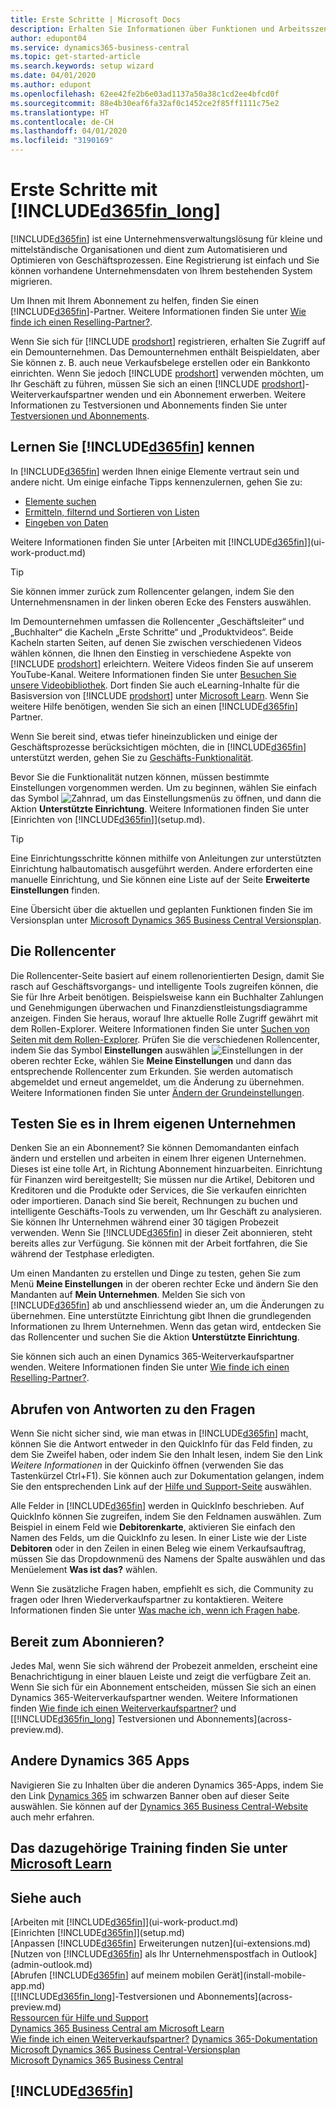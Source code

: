 ```yaml
---
title: Erste Schritte | Microsoft Docs
description: Erhalten Sie Informationen über Funktionen und Arbeitsszenarien in Business Central, einer Unternehmensverwaltungslösung für kleine und mittelständische Organisationen.
author: edupont04
ms.service: dynamics365-business-central
ms.topic: get-started-article
ms.search.keywords: setup wizard
ms.date: 04/01/2020
ms.author: edupont
ms.openlocfilehash: 62ee42fe2b6e03ad1137a50a38c1cd2ee4bfcd0f
ms.sourcegitcommit: 88e4b30eaf6fa32af0c1452ce2f85ff1111c75e2
ms.translationtype: HT
ms.contentlocale: de-CH
ms.lasthandoff: 04/01/2020
ms.locfileid: "3190169"
---
```

# <a name="getting-started-with-d365fin_long"></a>Erste Schritte mit [!INCLUDE[d365fin_long](includes/d365fin_long_md.md)]
[!INCLUDE[d365fin](includes/d365fin_md.md)] ist eine Unternehmensverwaltungslösung für kleine und mittelständische Organisationen und dient zum Automatisieren und Optimieren von Geschäftsprozessen. Eine Registrierung ist einfach und Sie können vorhandene Unternehmensdaten von Ihrem bestehenden System migrieren.  

Um Ihnen mit Ihrem Abonnement zu helfen, finden Sie einen [!INCLUDE[d365fin](includes/d365fin_md.md)]-Partner. Weitere Informationen finden Sie unter [Wie finde ich einen Reselling-Partner?](across-faq.md#findpartner).  

Wenn Sie sich für [!INCLUDE [prodshort](includes/prodshort.md)] registrieren, erhalten Sie Zugriff auf ein Demounternehmen. Das Demounternehmen enthält Beispieldaten, aber Sie können z. B. auch neue Verkaufsbelege erstellen oder ein Bankkonto einrichten. Wenn Sie jedoch [!INCLUDE [prodshort](includes/prodshort.md)] verwenden möchten, um Ihr Geschäft zu führen, müssen Sie sich an einen [!INCLUDE [prodshort](includes/prodshort.md)]-Weiterverkaufspartner wenden und ein Abonnement erwerben. Weitere Informationen zu Testversionen und Abonnements finden Sie unter [Testversionen und Abonnements](across-preview.md).  

## <a name="get-to-know-d365fin"></a>Lernen Sie [!INCLUDE[d365fin](includes/d365fin_md.md)] kennen

In [!INCLUDE[d365fin](includes/d365fin_md.md)] werden Ihnen einige Elemente vertraut sein und andere nicht. Um einige einfache Tipps kennenzulernen, gehen Sie zu:  

* [Elemente suchen](ui-search.md)  
* [Ermitteln, filternd und Sortieren von Listen](ui-enter-criteria-filters.md)  
* [Eingeben von Daten](ui-enter-data.md)  

Weitere Informationen finden Sie unter [Arbeiten mit [!INCLUDE[d365fin](includes/d365fin_md.md)]](ui-work-product.md)  

> [!TIP]  
> Sie können immer zurück zum Rollencenter gelangen, indem Sie den Unternehmensnamen in der linken oberen Ecke des Fensters auswählen.

Im Demounternehmen umfassen die Rollencenter „Geschäftsleiter“ und „Buchhalter“ die Kacheln „Erste Schritte“ und „Produktvideos“. Beide Kacheln starten Seiten, auf denen Sie zwischen verschiedenen Videos wählen können, die Ihnen den Einstieg in verschiedene Aspekte von [!INCLUDE [prodshort](includes/prodshort.md)] erleichtern. Weitere Videos finden Sie auf unserem YouTube-Kanal. Weitere Informationen finden Sie unter [Besuchen Sie unsere Videobibliothek](across-videos.md). Dort finden Sie auch eLearning-Inhalte für die Basisversion von [!INCLUDE [prodshort](includes/prodshort.md)] unter [Microsoft Learn](/learn/browse/?products=dynamics-business-central). Wenn Sie weitere Hilfe benötigen, wenden Sie sich an einen [!INCLUDE[d365fin](includes/d365fin_md.md)] Partner.  

Wenn Sie bereit sind, etwas tiefer hineinzublicken und einige der Geschäftsprozesse berücksichtigen möchten, die in [!INCLUDE[d365fin](includes/d365fin_md.md)] unterstützt werden, gehen Sie zu [Geschäfts-Funktionalität](across-business-functionality.md).

Bevor Sie die Funktionalität nutzen können, müssen bestimmte Einstellungen vorgenommen werden. Um zu beginnen, wählen Sie einfach das Symbol ![Zahnrad, um das Einstellungsmenüs zu öffnen](media/ui-experience/settings_icon_small.png), und dann die Aktion **Unterstützte Einrichtung**. Weitere Informationen finden Sie unter [Einrichten von [!INCLUDE[d365fin](includes/d365fin_md.md)]](setup.md).  

> [!TIP]
> Eine Einrichtungsschritte können mithilfe von Anleitungen zur unterstützten Einrichtung halbautomatisch ausgeführt werden. Andere erforderten eine manuelle Einrichtung, und Sie können eine Liste auf der Seite **Erweiterte Einstellungen** finden.

<!--Some Role Center pages provide a **Setup and Extensions** button. Here you have access to a list of assisted setup guides that can help you get started by setting selected areas up quickly. If an area is not covered by an assisted setup, choose the **Manual Setup** action to access setup pages where you can fill in setup fields for all areas manually. For more information, see also [Setting Up [!INCLUDE[d365fin](includes/d365fin_md.md)]](setup.md).  

> [!NOTE]
> The list of setup guides, extensions, and services that are available differ depending on the user experience you choose for your company. The **Essential** experience gives access to fewer than the **Premium** experience does. The first time you sign in, you use the Essential experience. For more information, see [Change Which Features are Displayed](ui-experiences.md).  -->

Eine Übersicht über die aktuellen und geplanten Funktionen finden Sie im Versionsplan unter [Microsoft Dynamics 365 Business Central Versionsplan](https://go.microsoft.com/fwlink/?linkid=2047422).  

## <a name="the-role-centers"></a>Die Rollencenter
Die Rollencenter-Seite basiert auf einem rollenorientierten Design, damit Sie rasch auf Geschäftsvorgangs- und intelligente Tools zugreifen können, die Sie für Ihre Arbeit benötigen. Beispielsweise kann ein Buchhalter Zahlungen und Genehmigungen überwachen und Finanzdienstleistungsdiagramme anzeigen. Finden Sie heraus, worauf Ihre aktuelle Rolle Zugriff gewährt mit dem Rollen-Explorer. Weitere Informationen finden Sie unter [Suchen von Seiten mit dem Rollen-Explorer](ui-role-explorer.md). Prüfen Sie die verschiedenen Rollencenter, indem Sie das Symbol **Einstellungen** auswählen ![Einstellungen](media/ui-experience/settings_icon_small.png "Einstellungssymbol für Rollencenter") in der oberen rechter Ecke, wählen Sie **Meine Einstellungen** und dann das entsprechende Rollencenter zum Erkunden. Sie werden automatisch abgemeldet und erneut angemeldet, um die Änderung zu übernehmen. Weitere Informationen finden Sie unter [Ändern der Grundeinstellungen](ui-change-basic-settings.md).  

## <a name="trying-things-out-in-your-own-company"></a>Testen Sie es in Ihrem eigenen Unternehmen
Denken Sie an ein Abonnement? Sie können Demomandanten einfach ändern und erstellen und arbeiten in einem Ihrer eigenen Unternehmen. Dieses ist eine tolle Art, in Richtung Abonnement hinzuarbeiten. Einrichtung für Finanzen wird bereitgestellt; Sie müssen nur die Artikel, Debitoren und Kreditoren und die Produkte oder Services, die Sie verkaufen einrichten oder importieren. Danach sind Sie bereit, Rechnungen zu buchen und intelligente Geschäfts-Tools zu verwenden, um Ihr Geschäft zu analysieren. Sie können Ihr Unternehmen während einer 30 tägigen Probezeit verwenden. Wenn Sie [!INCLUDE[d365fin](includes/d365fin_md.md)] in dieser Zeit abonnieren, steht bereits alles zur Verfügung. Sie können mit der Arbeit fortfahren, die Sie während der Testphase erledigten.  

Um einen Mandanten zu erstellen und Dinge zu testen, gehen Sie zum Menü **Meine Einstellungen** in der oberen rechter Ecke und ändern Sie den Mandanten auf **Mein Unternehmen**. Melden Sie sich von [!INCLUDE[d365fin](includes/d365fin_md.md)] ab und anschliessend wieder an, um die Änderungen zu übernehmen. Eine unterstützte Einrichtung gibt Ihnen die grundlegenden Informationen zu Ihrem Unternehmen. Wenn das getan wird, entdecken Sie das Rollencenter und suchen Sie die Aktion **Unterstützte Einrichtung**.  

Sie können sich auch an einen Dynamics 365-Weiterverkaufspartner wenden. Weitere Informationen finden Sie unter [Wie finde ich einen Reselling-Partner?](across-faq.md#findpartner).  

## <a name="getting-answers-to-questions"></a>Abrufen von Antworten zu den Fragen

Wenn Sie nicht sicher sind, wie man etwas in [!INCLUDE[d365fin](includes/d365fin_md.md)] macht, können Sie die Antwort entweder in den QuickInfo für das Feld finden, zu dem Sie Zweifel haben, oder indem Sie den Inhalt lesen, indem Sie den Link *Weitere Informationen* in der Quickinfo öffnen (verwenden Sie das Tastenkürzel Ctrl+F1). Sie können auch zur Dokumentation gelangen, indem Sie den entsprechenden Link auf der [Hilfe und Support-Seite](product-help-and-support.md) auswählen.  

Alle Felder in [!INCLUDE[d365fin](includes/d365fin_md.md)] werden in QuickInfo beschrieben. Auf QuickInfo können Sie zugreifen, indem Sie den Feldnamen auswählen. Zum Beispiel in einem Feld wie **Debitorenkarte**, aktivieren Sie einfach den Namen des Felds, um die QuickInfo zu lesen. In einer Liste wie der Liste **Debitoren** oder in den Zeilen in einen Beleg wie einem Verkaufsauftrag, müssen Sie das Dropdownmenü des Namens der Spalte auswählen und das Menüelement **Was ist das?** wählen.  

Wenn Sie zusätzliche Fragen haben, empfiehlt es sich, die Community zu fragen oder Ihren Wiederverkaufspartner zu kontaktieren. Weitere Informationen finden Sie unter [Was mache ich, wenn ich Fragen habe](across-faq.md#where-do-i-go-if-i-have-questions).  

## <a name="ready-to-subscribe"></a>Bereit zum Abonnieren?

Jedes Mal, wenn Sie sich während der Probezeit anmelden, erscheint eine Benachrichtigung in einer blauen Leiste und zeigt die verfügbare Zeit an. Wenn Sie sich für ein Abonnement entscheiden, müssen Sie sich an einen Dynamics 365-Weiterverkaufspartner wenden. Weitere Informationen finden [Wie finde ich einen Weiterverkaufspartner?](across-faq.md#findpartner) und [[!INCLUDE[d365fin_long](includes/d365fin_long_md.md)] Testversionen und Abonnements](across-preview.md).  

## <a name="other-dynamics-365-apps"></a>Andere Dynamics 365 Apps
Navigieren Sie zu Inhalten über die anderen Dynamics 365-Apps, indem Sie den Link [Dynamics 365](/dynamics365/) im schwarzen Banner oben auf dieser Seite auswählen. Sie können auf der [Dynamics 365 Business Central-Website](https://dynamics.microsoft.com/business-central/overview/) auch mehr erfahren.  

<!--COMMENTINGOUTTOREDUCENOISEIf you are an accountant, you can sign up for [!INCLUDE[d365acc_long](includes/d365acc_long_md.md)] and have seamless integration with [!INCLUDE[d365fin](includes/d365fin_md.md)]. For more information, see [Welcome to Dynamics 365 — Accountant Hub](/dynamics365/accountants/index).-->

## <a name="see-related-training-at-microsoft-learn"></a>Das dazugehörige Training finden Sie unter [Microsoft Learn](/learn/paths/get-started-dynamics-365-business-central/)

## <a name="see-also"></a>Siehe auch

[Arbeiten mit [!INCLUDE[d365fin](includes/d365fin_md.md)]](ui-work-product.md)  
[Einrichten [!INCLUDE[d365fin](includes/d365fin_md.md)]](setup.md)  
[Anpassen [!INCLUDE[d365fin](includes/d365fin_md.md)] Erweiterungen nutzen](ui-extensions.md)  
[Nutzen von [!INCLUDE[d365fin](includes/d365fin_md.md)] als Ihr Unternehmenspostfach in Outlook](admin-outlook.md)  
[Abrufen [!INCLUDE[d365fin](includes/d365fin_md.md)] auf meinem mobilen Gerät](install-mobile-app.md)  
[[!INCLUDE[d365fin_long](includes/d365fin_long_md.md)]-Testversionen und Abonnements](across-preview.md)  
[Ressourcen für Hilfe und Support](product-help-and-support.md)  
[Dynamics 365 Business Central am Microsoft Learn](/learn/browse/?products=dynamics-business-central)  
[Wie finde ich einen Weiterverkaufspartner?](across-faq.md#findpartner)
[Dynamics 365-Dokumentation](/dynamics365/)  
[Microsoft Dynamics 365 Business Central-Versionsplan](https://go.microsoft.com/fwlink/?linkid=2047422)  
[Microsoft Dynamics 365 Business Central](https://go.microsoft.com/fwlink/?linkid=828707)  

## [!INCLUDE[d365fin](includes/free_trial_md.md)]
